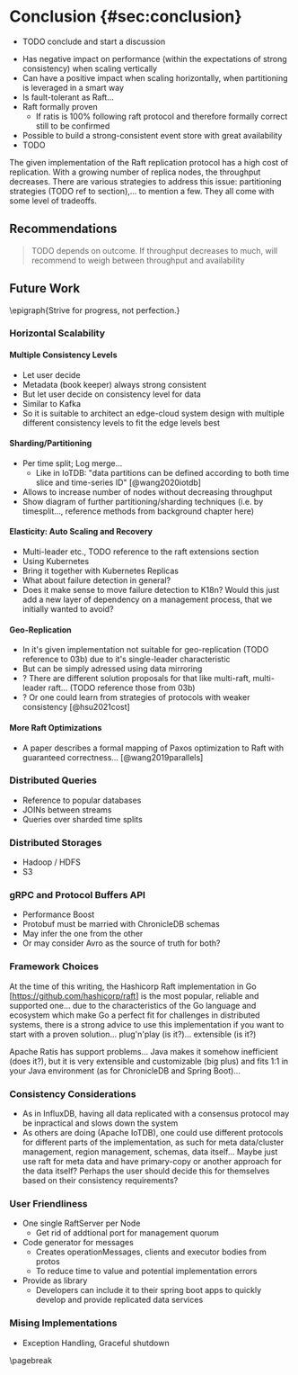 # Conclusion {#sec:conclusion}

- TODO conclude and start a discussion

<!-- Style in this way:

This paper presented UNISTORE, the first fault-tolerant and
scalable data store that combines causal and strong consistency. UNISTORE carefully integrates state-of-the-art scalable
protocols and extends them in nontrivial ways. To maintain
liveness despite data center failures, unlike previous work,
UNISTORE commits a strong transaction only when all its
causal dependencies are uniform. Our results show that UNISTORE combines causal and strong consistency effectively:
3.7× lower latency on average than a strongly consistent system with 1.2ms latency on average for causal transactions. We
expect that the key ideas in UNISTORE will pave the way for
practical systems that combine causal and strong consistency
 -->

 
<!--
Also write a discussion:
Interpretations: what do the results mean?
Implications: why do the results matter?
Limitations: what can’t the results tell us?
Recommendations: what practical actions or scientific studies should follow?


Summarise your key findings
Start this chapter by reiterating your problem statement and research questions and concisely summarising your major findings. Don’t just repeat all the data you have already reported – aim for a clear statement of the overall result that directly answers your main research question. This should be no more than one paragraph.

Examples
The results indicate that…
The study demonstrates a correlation between…
The analysis confirms…
The data suggests that…

https://www.scribbr.co.uk/thesis-dissertation/discussion/
https://www.scribbr.co.uk/thesis-dissertation/conclusion/
-->

- Has negative impact on performance (within the expectations of strong consistency) when scaling vertically
- Can have a positive impact when scaling horizontally, when partitioning is leveraged in a smart way
- Is fault-tolerant as Raft...
- Raft formally proven
    - If ratis is 100% following raft protocol and therefore formally correct still to be confirmed
- Possible to build a strong-consistent event store with great availability
- TODO



The given implementation of the Raft replication protocol has a high cost of replication. With a growing number of replica nodes, the throughput decreases. There are various strategies to address this issue: partitioning strategies (TODO ref to section),... to mention a few. They all come with some level of tradeoffs.

## Recommendations

> TODO depends on outcome. If throughput decreases to much, will recommend to weigh between throughput and availability

## Future Work

\epigraph{Strive for progress, not perfection.}

### Horizontal Scalability

#### Multiple Consistency Levels

- Let user decide
- Metadata (book keeper) always strong consistent
- But let user decide on consistency level for data
- Similar to Kafka
- So it is suitable to architect an edge-cloud system design with multiple different consistency levels to fit the edge levels best 

#### Sharding/Partitioning

- Per time split; Log merge... 
    - Like in IoTDB: "data partitions can be defined according to both time slice and time-series ID" [@wang2020iotdb]
- Allows to increase number of nodes without decreasing throughput
- Show diagram of further partitioning/sharding techniques (i.e. by timesplit..., reference methods from background chapter here)

#### Elasticity: Auto Scaling and Recovery

- Multi-leader etc., TODO reference to the raft extensions section
- Using Kubernetes
- Bring it together with Kubernetes Replicas
- What about failure detection in general?
- Does it make sense to move failure detection to K18n? Would this just add a new layer of dependency on a management process, that we initially wanted to avoid?

#### Geo-Replication

- In it's given implementation not suitable for geo-replication (TODO reference to 03b) due to it's single-leader characteristic
- But can be simply adressed using data mirroring 
- ? There are different solution proposals for that like multi-raft, multi-leader raft... (TODO reference those from 03b)
- ? Or one could learn from strategies of protocols with weaker consistency [@hsu2021cost] 

#### More Raft Optimizations

- A paper describes a formal mapping of Paxos optimization to Raft with guaranteed correctness... [@wang2019parallels]

### Distributed Queries

- Reference to popular databases
- JOINs between streams
- Queries over sharded time splits

### Distributed Storages

- Hadoop / HDFS
- S3

### gRPC and Protocol Buffers API

- Performance Boost
- Protobuf must be married with ChronicleDB schemas
- May infer the one from the other
- Or may consider Avro as the source of truth for both?

### Framework Choices

At the time of this writing, the Hashicorp Raft implementation in Go [https://github.com/hashicorp/raft] is the most popular, reliable and supported one... due to the characteristics of the Go language and ecosystem which make Go a perfect fit for challenges in distributed systems, there is a strong advice to use this implementation if you want to start with a proven solution... plug'n'play (is it?)... extensible (is it?)

Apache Ratis has support problems... Java makes it somehow inefficient (does it?), but it is very extensible and customizable (big plus) and fits 1:1 in your Java environment (as for ChronicleDB and Spring Boot)...

### Consistency Considerations

- As in InfluxDB, having all data replicated with a consensus protocol may be inpractical and slows down the system
- As others are doing (Apache IoTDB), one could use different protocols for different parts of the implementation, as such for meta data/cluster management, region management, schemas, data itself... Maybe just use raft for meta data and have primary-copy or another approach for the data itself? Perhaps the user should decide this for themselves based on their consistency requirements?

### User Friendliness

- One single RaftServer per Node
    - Get rid of addtional port for management quorum
- Code generator for messages
    - Creates operationMessages, clients and executor bodies from protos
    - To reduce time to value and potential implementation errors
- Provide as library
    - Developers can include it to their spring boot apps to quickly develop and provide replicated data services

### Mising Implementations

- Exception Handling, Graceful shutdown

\pagebreak
